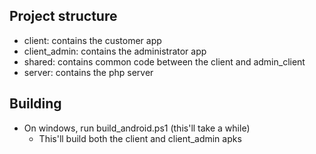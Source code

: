 ## Project structure
* client: contains the customer app
* client_admin: contains the administrator app
* shared: contains common code between the client and admin_client
* server: contains the php server

## Building
* On windows, run build_android.ps1 (this'll take a while)
    * This'll build both the client and client_admin apks
